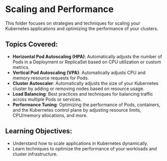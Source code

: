 # Scaling and Performance

This folder focuses on strategies and techniques for scaling your Kubernetes applications and optimizing the performance of your clusters.

## Topics Covered:
- **Horizontal Pod Autoscaling (HPA)**: Automatically adjusts the number of Pods in a Deployment or ReplicaSet based on CPU utilization or custom metrics.
- **Vertical Pod Autoscaling (VPA)**: Automatically adjusts CPU and memory resource requests for Pods.
- **Cluster Autoscaler**: Automatically adjusts the size of your Kubernetes cluster by adding or removing nodes based on resource usage.
- **Load Balancing**: Best practices and techniques for balancing traffic across multiple Pods or services.
- **Performance Tuning**: Optimizing the performance of Pods, containers, and the Kubernetes control plane by adjusting resource limits, CPU/memory allocations, and more.

## Learning Objectives:
- Understand how to scale applications in Kubernetes dynamically.
- Learn techniques to optimize the performance of your workloads and cluster infrastructure.
